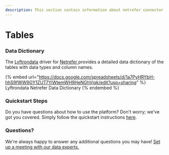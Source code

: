 ```yaml
---
description: This section contain information about netrefer connector tables information
---
```


# Tables

### Data Dictionary

The [Lyftrondata](https://www.lyftrondata.com/) driver for [Netrefer](https://www.lyftrondata.com/integration/netrefer/)[ ](https://www.lyftrondata.com/integration/netrefer/)provides a detailed data dictionary of the tables with data types and column names.

{% embed url="https://docs.google.com/spreadsheets/d/1a7PyHRYbH-hhS9fWW9GY1ZUT7YiWtemWH9HeNGhVjqk/edit?usp=sharing" %}
Lyftrondata Netrefer Data Dictionary
{% endembed %}

### Quickstart Steps

Do you have questions about how to use the platform? Don't worry; we've got you covered. Simply follow the quickstart instructions [here](../../../../quickstart-steps.md).

### Questions? <a href="#questions" id="questions"></a>

We're always happy to answer any additional questions you may have! [Set up a meeting with our data experts.](https://www.lyftrondata.com/book-a-meeting/)

